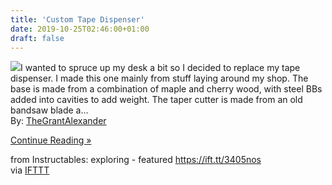 ```yaml
---
title: 'Custom Tape Dispenser'
date: 2019-10-25T02:46:00+01:00
draft: false
---
```


[![](https://content.instructables.com/FCB/U7G2/K24MO3IX/FCBU7G2K24MO3IX.SMALL.jpg)](https://www.instructables.com/id/Custom-Tape-Dispenser/)I wanted to spruce up my desk a bit so I decided to replace my tape dispenser. I made this one mainly from stuff laying around my shop. The base is made from a combination of maple and cherry wood, with steel BBs added into cavities to add weight. The taper cutter is made from an old bandsaw blade a...  
By: [TheGrantAlexander](https://www.instructables.com/member/TheGrantAlexander/)  
  
[Continue Reading »](https://www.instructables.com/id/Custom-Tape-Dispenser/)  
  
from Instructables: exploring - featured https://ift.tt/3405nos  
via [IFTTT](https://ifttt.com/?ref=da&site=blogger)
